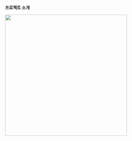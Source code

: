 **프로젝트 소개**

<img src="https://github.com/norwegianwood97/trello_frontend/assets/118883093/25bdd114-a1b8-400b-939c-b4d755c6764e" width="400">
